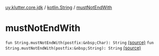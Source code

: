 [uy.klutter.core.jdk](../index.md) / [kotlin.String](index.md) / [mustNotEndWith](.)


# mustNotEndWith
`fun String.mustNotEndWith(postfix:&nbsp;Char): String` [(source)](https://github.com/kohesive/klutter/blob/master/core-jdk6/src/main/kotlin/uy/klutter/core/jdk/Strings.kt#L46)
`fun String.mustNotEndWith(postfix:&nbsp;String): String` [(source)](https://github.com/kohesive/klutter/blob/master/core-jdk6/src/main/kotlin/uy/klutter/core/jdk/Strings.kt#L55)


